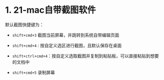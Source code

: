 # 1. 21-mac自带截图软件

默认截图快捷键为：

* `shift+cmd+3` 截图当前屏幕，并跳转到系统自带编辑页面


* `shift+cmd+4` : 按自定义选区进行截图，且默认保存在桌面
* `shift+ctrl+cmd+4`：按自定义选取截图并复制到粘贴板，可以直接粘贴到想要的文档中

* `shift+cmd+5` 录制屏幕